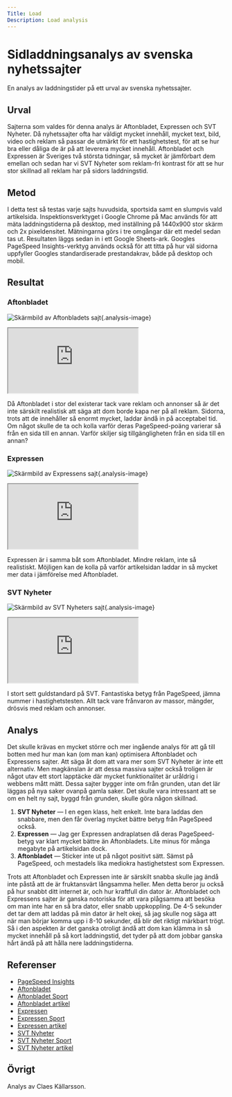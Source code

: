 ```yaml
---
Title: Load
Description: Load analysis
---
```


Sidladdningsanalys av svenska nyhetssajter
=============================================

En analys av laddningstider på ett urval av svenska nyhetssajter.

Urval
---------------------------------------------

Sajterna som valdes för denna analys är Aftonbladet, Expressen och SVT Nyheter. Då nyhetssajter ofta har väldigt mycket innehåll, mycket text, bild, video och reklam så passar de utmärkt för ett hastighetstest, för att se hur bra eller dåliga de är på att leverera mycket innehåll. Aftonbladet och Expressen är Sveriges två största tidningar, så mycket är jämförbart dem emellan och sedan har vi SVT Nyheter som reklam-fri kontrast för att se hur stor skillnad all reklam har på sidors laddningstid.

Metod
---------------------------------------------

I detta test så testas varje sajts huvudsida, sportsida samt en slumpvis vald artikelsida. Inspektionsverktyget i Google Chrome på Mac används för att mäta laddningstiderna på desktop, med inställning på 1440x900 stor skärm och 2x pixeldensitet. Mätningarna görs i tre omgångar där ett medel sedan tas ut. Resultaten läggs sedan in i ett Google Sheets-ark. Googles PageSpeed Insights-verktyg används också för att titta på hur väl sidorna uppfyller Googles standardiserade prestandakrav, både på desktop och mobil.

Resultat
---------------------------------------------

### Aftonbladet

![Skärmbild av Aftonbladets sajt](%base_url%/image/aftonbladet.png){.analysis-image}

<iframe src="https://docs.google.com/spreadsheets/d/e/2PACX-1vQ4LQrnbv_eeFoyX18sFHi0tFPTyhsSf3osizrkYS4yNveKqlR9AGovPeOKi_Q_hAHK-RCvidfxMMg2/pubhtml?gid=1846600432&amp;single=true&amp;widget=true&amp;headers=false" class="spreadsheet"></iframe>

Då Aftonbladet i stor del existerar tack vare reklam och annonser så är det inte särskilt realistisk att säga att dom borde kapa ner på all reklam. Sidorna, trots att de innehåller så enormt mycket, laddar ändå in på acceptabel tid. Om något skulle de ta och kolla varför deras PageSpeed-poäng varierar så från en sida till en annan. Varför skiljer sig tillgängligheten från en sida till en annan?

### Expressen

![Skärmbild av Expressens sajt](%base_url%/image/expressen.png){.analysis-image}

<iframe src="https://docs.google.com/spreadsheets/d/e/2PACX-1vQ4LQrnbv_eeFoyX18sFHi0tFPTyhsSf3osizrkYS4yNveKqlR9AGovPeOKi_Q_hAHK-RCvidfxMMg2/pubhtml?gid=1119258942&amp;single=true&amp;widget=true&amp;headers=false" class="spreadsheet"></iframe>

Expressen är i samma båt som Aftonbladet. Mindre reklam, inte så realistiskt. Möjligen kan de kolla på varför artikelsidan laddar in så mycket mer data i jämförelse med Aftonbladet.

### SVT Nyheter

![Skärmbild av SVT Nyheters sajt](%base_url%/image/svtnyheter.png){.analysis-image}

<iframe src="https://docs.google.com/spreadsheets/d/e/2PACX-1vQ4LQrnbv_eeFoyX18sFHi0tFPTyhsSf3osizrkYS4yNveKqlR9AGovPeOKi_Q_hAHK-RCvidfxMMg2/pubhtml?gid=1427540151&amp;single=true&amp;widget=true&amp;headers=false" class="spreadsheet"></iframe>

I stort sett guldstandard på SVT. Fantastiska betyg från PageSpeed, jämna nummer i hastighetstesten. Allt tack vare frånvaron av massor, mängder, drösvis med reklam och annonser.

Analys
---------------------------------------------

Det skulle krävas en mycket större och mer ingående analys för att gå till botten med hur man kan (om man kan) optimisera Aftonbladet och Expressens sajter. Att säga åt dom att vara mer som SVT Nyheter är inte ett alternativ. Men magkänslan är att dessa massiva sajter också troligen är något utav ett stort lapptäcke där mycket funktionalitet är uråldrig i webbens mått mätt. Dessa sajter bygger inte om från grunden, utan det lär läggas på nya saker ovanpå gamla saker. Det skulle vara intressant att se om en helt ny sajt, byggd från grunden, skulle göra någon skillnad.

1. **SVT Nyheter** — I en egen klass, helt enkelt. Inte bara laddas den snabbare, men den får överlag mycket bättre betyg från PageSpeed också.
2. **Expressen** — Jag ger Expressen andraplatsen då deras PageSpeed-betyg var klart mycket bättre än Aftonbladets. Lite minus för många megabyte på artikelsidan dock.
3. **Aftonbladet** — Sticker inte ut på något positivt sätt. Sämst på PageSpeed, och mestadels lika mediokra hastighetstest som Expressen.

Trots att Aftonbladet och Expressen inte är särskilt snabba skulle jag ändå inte påstå att de är fruktansvärt långsamma heller. Men detta beror ju också på hur snabbt ditt internet är, och hur kraftfull din dator är. Aftonbladet och Expressens sajter är ganska notoriska för att vara plågsamma att besöka om man inte har en så bra dator, eller snabb uppkoppling. De 4-5 sekunder det tar dem att laddas på min dator är helt okej, så jag skulle nog säga att när man börjar komma upp i 8-10 sekunder, då blir det riktigt märkbart trögt. Så i den aspekten är det ganska otroligt ändå att dom kan klämma in så mycket innehåll på så kort laddningstid, det tyder på att dom jobbar ganska hårt ändå på att hålla nere laddningstiderna.

Referenser
---------------------------------------------

* [PageSpeed Insights](https://PageSpeed.web.dev/)
* [Aftonbladet](https://www.aftonbladet.se)
* [Aftonbladet Sport](https://www.aftonbladet.se/sportbladet)
* [Aftonbladet artikel](https://www.aftonbladet.se/nyheter/a/P4bdEX/har-stormar-skytten-in-pa-pressbyran)
* [Expressen](https://www.expressen.se)
* [Expressen Sport](https://www.expressen.se/sport)
* [Expressen artikel](https://www.expressen.se/nyheter/varlden/snokaoset-i-europa-varningen-ak-inte-hit/)
* [SVT Nyheter](https://www.svt.se)
* [SVT Nyheter Sport](https://www.svt.se/sport)
* [SVT Nyheter artikel](https://www.svt.se/nyheter/utrikes/sa-ser-andra-lander-pa-svensk-klimatpolitik--d57ghr)

Övrigt
---------------------------------------------

Analys av Claes Källarsson.
